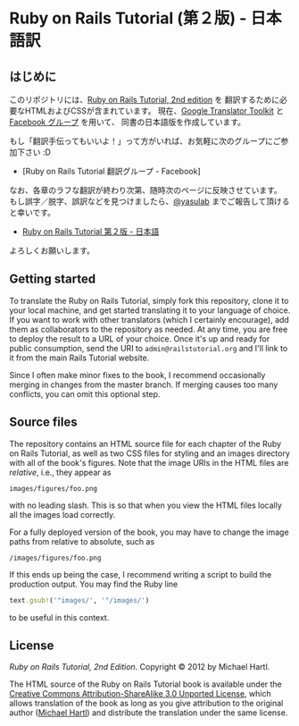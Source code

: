 # Ruby on Rails Tutorial (第２版) - 日本語訳

## はじめに

このリポジトリには、[Ruby on Rails Tutorial, 2nd edition](http://railstutorial.org/) を
翻訳するために必要なHTMLおよびCSSが含まれています。
現在、[Google Translator Toolkit](http://translate.google.com/toolkit/) と
[Facebook グループ](https://www.facebook.com/groups/japanese.railstutorial.org/) を用いて、
同書の日本語版を作成しています。

もし「翻訳手伝ってもいいよ！」って方がいれば、お気軽に次のグループにご参加下さい :D

- [Ruby on Rails Tutorial 翻訳グループ - Facebook]

なお、各章のラフな翻訳が終わり次第、随時次のページに反映させています。
もし誤字／脱字、誤訳などを見つけましたら、[@yasulab](http://twitter.com/yasulab) までご報告して頂けると幸いです。

- [Ruby on Rails Tutorial 第２版 - 日本語](http://railstutorial-ja.herokuapp.com/)

よろしくお願いします。

## Getting started

To translate the Ruby on Rails Tutorial, simply fork this repository, clone it to your local machine, and get started translating it to your language of choice. If you want to work with other translators (which I certainly encourage), add them as collaborators to the repository as needed. At any time, you are free to deploy the result to a URL of your choice. Once it's up and ready for public consumption, send the URI to `admin@railstutorial.org` and I'll link to it from the main Rails Tutorial website.

Since I often make minor fixes to the book, I recommend occasionally merging in changes from the master branch. If merging causes too many conflicts, you can omit this optional step.

## Source files

The repository contains an HTML source file for each chapter of the Ruby on Rails Tutorial, as well as two CSS files for styling and an images directory with all of the book's figures. Note that the image URIs in the HTML files are *relative*, i.e., they appear as

    images/figures/foo.png

with no leading slash. This is so that when you view the HTML files locally all the images load correctly. 

For a fully deployed version of the book, you may have to change the image paths from relative to absolute, such as

    /images/figures/foo.png

If this ends up being the case, I recommend writing a script to build the production output. You may find the Ruby line

```ruby
text.gsub!('"images/', '"/images/')
```

to be useful in this context.

## License

*Ruby on Rails Tutorial, 2nd Edition*. Copyright &copy; 2012 by Michael Hartl.

The HTML source of the Ruby on Rails Tutorial book is available under the [Creative Commons Attribution-ShareAlike 3.0 Unported License](http://creativecommons.org/licenses/by-sa/3.0/), which allows translation of the book as long as you give attribution to the original author ([Michael Hartl](http://michaelhartl.com/)) and distribute the translation under the same license.
